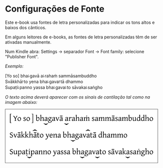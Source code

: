 # Configurações de Fonte

Este e-book usa fontes de letra personalizadas para indicar os tons altos e baixos dos cânticos.

Em alguns leitores de e-books, as fontes de letra personalizadas têm de ser ativadas manualmente.

Num Kindle abra: Settings → separador Font → Font family: selecione "Publisher Font".

*Exemplo:*

[Yo so] bha꜕gavā a꜕rahaṁ sammāsambuddho\
Svākkhā꜓to yena bha꜕gava꜓tā dhammo\
Supaṭi꜕panno yassa bha꜕gava꜕to sāvaka꜕saṅgho

*O texto acima deverá aparecer com os sinais de cantilação tal como na imagem abaixo:* 

![Cantillation Marks Example](./images/yo-so-bhagava.png)

